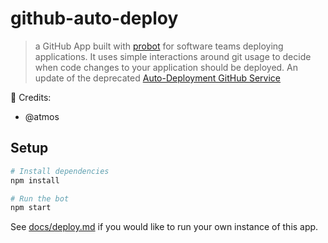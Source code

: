 # github-auto-deploy

> a GitHub App built with [probot](https://github.com/probot/probot) for software teams deploying applications. It uses simple interactions around git usage to decide when code changes to your application should be deployed. An update of the deprecated [Auto-Deployment GitHub Service](https://atmos.org/github-services/auto-deployment/)

🎩 Credits:
* @atmos

## Setup

```sh
# Install dependencies
npm install

# Run the bot
npm start
```

See [docs/deploy.md](docs/deploy.md) if you would like to run your own instance of this app.
